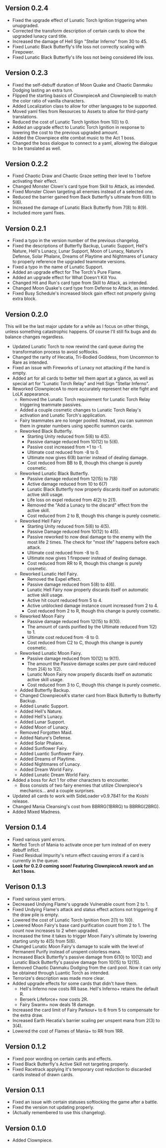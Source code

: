 ## Version 0.2.4
- Fixed the upgrade effect of Lunatic Torch Ignition triggering when unupgraded.
- Corrected the transform description of certain cards to show the upgraded lunacy card title.
- Increased the damage of Hell Sign "Stellar Inferno" from 30 to 45.
- Fixed Lunatic Black Butterfly's life loss not correctly scaling with Firepower.
- Fixed Lunatic Black Butterfly's life loss not being considered life loss.

## Version 0.2.3
- Fixed the self-debuff duration of Moon Quake and Chaotic Danmaku Dodging lasting an extra turn.
- Flipped the starting basics of ClownpieceA and ClownpieceB to match the color ratio of vanilla characters.
- Added Localization class to allow for other languages to be supported.
- Moved yaml files from Resources to Assets to allow for third-party translations.
- Reduced the cost of Lunatic Torch Ignition from 1(0) to 0.
- Added an upgrade effect to Lunatic Torch Ignition in response to lowering the cost to the previous upgraded amount.
- Added the Clownpiece elite combat music to the Act 1 boss.
- Changed the boss dialogue to connect to a yaml, allowing the dialogue to be translated as well.

## Version 0.2.2
- Fixed Chaotic Draw and Chaotic Graze setting their level to 1 before activating their effect.
- Changed Monster Clown's card type from Skill to Attack, as intended.
- Fixed Monster Clown targeting all enemies instead of a selected one.
- Reduced the barrier gained from Back Butterfly's ultimate from 6(8) to 5(6).
- Increased the damage of Lunatic Black Butterfly from 7(8) to 8(9).
- Included more yaml fixes.


## Version 0.2.1
- Fixed a typo in the version number of the previous changelog.
- Fixed the descriptions of Butterfly Backup, Lunatic Support, Hell's Nature, Hell's Lunacy, Lunar Support, Moon of Lunacy, Nature's Defense, Solar Phalanx, Dreams of Playtime and Nightmares of Lunacy to properly reference the upgraded teammate versions.
- Fixed a typo in the name of Lunatic Support.
- Added an upgrade effect for The Torch's Pure Flame.
- Added an upgrade effect for What Doesn't Kill You.
- Changed Hit and Run's card type from Skill to Attack, as intended.
- Changed Moon Quake's card type from Defense to Attack, as intended.
- Fixed Busy Schedule's increased block gain effect not properly giving extra block.

## Version 0.2.0
This will be the last major update for a while as I focus on other things, unless something catastrophic happens. Of course I'll still fix bugs and do balance changes regardless.

- Updated Lunatic Torch to now rewind the card queue during the transformation process to avoid softlocks.
- Changed the rarity of Hecatia, Tri-Bodied Goddess, from Uncommon to Rare as intended.
- Fixed an issue with Fireworks of Lunacy not attacking if the hand is empty.
- Added art for all cards to better tell them apart at a glance, as well as special art for "Lunatic Torch Relay" and Hell Sign "Stellar Inferno".
- Reworked ClownpieceA to more accurately represent her eite fight and LoLK appearance.
  - Removed the Lunatic Torch requirement for Lunatic Torch Relay triggering teammate passives.
  - Added a couple cosmetic changes to Lunatic Torch Relay's activation and Lunatic Torch's application.
  - Fairy teammates are no longer pooled. Instead, you can summon them in greater numbers using specific summon cards.
  - Reworked Black Butterfly.
    - Starting Unity reduced from 5(6) to 4(5).
    - Passive damage reduced from 10(12) to 5(6).
    - Passive cost increased from +1 to -1.
    - Ultimate cost reduced from -8 to 0.
    - Ultimate now gives 6(8) barrier instead of dealing damage.
    - Cost reduced from BB to B, though this change is purely cosmetic.
  - Reworked Lunatic Black Butterfly.
    - Passive damage reduced from 12(15) to 7(8)
    - Active damage reduced from 10 to 6(7)
    - Lunatic Black Butterfly now properly discards itself on automatic active skill usage.
    - Life loss on expel reduced from 4(2) to 2(1).
    - Removed the "Add a Lunacy to the discard" effect from the active skill.
    - Cost reduced from 2 to B, though this change is purely cosmetic.
  - Reworked Hell Fairy
    - Starting Unity reduced from 5(6) to 4(5).
    - Passive Damage reduced from 10(12) to 4(5).
    - Passive reworked to now deal damage to the enemy with the most life 2 times. The check for "most life" happens before each attack.
    - Ultimate cost reduced from -8 to 0.
    - Ultimate now gives 1 firepower instead of dealing damage.
    - Cost reduced from RR to R, though this change is purely cosmetic.
  - Reworked Lunatic Hell Fairy.
    - Removed the Expel effect.
    - Passive damage reduced from 5(8) to 4(6).
    - Lunatic Hell Fairy now properly discards itself on automatic active skill usage.
    - Active hit count reduced from 5 to 4.
    - Active unblocked damage instance count increased from 2 to 4.
    - Cost reduced from 2 to R, though this change is purely cosmetic.
  - Reworked Moon Fairy
    - Passive damage reduced from 12(15) to 8(10).
    - The amount of cards purified by the Ultimate reduced from 1(2) to 1.
    - Ultimate cost reduced from -8 to 0.
    - Cost reduced from C2 to C, though this change is purely cosmetic.
  - Reworked Lunatic Moon Fairy.
    - Passive damage reduced from 10(12) to 9(11).
    - The amount the Passive damage scales per pure card reduced from 2(4) to 1(2).
    - Lunatic Moon Fairy now properly discards itself on automatic active skill usage.
    - Cost reduced from 3 to C, though this change is purely cosmetic.
  - Added Butterfly Backup.
  - Changed ClownpieceA's starter card from Black Butterfly to Butterfly Backup.
  - Added Lunatic Support.
  - Added Hell's Nature.
  - Added Hell's Lunacy.
  - Added Lunar Support.
  - Added Moon of Lunacy.
  - Removed Forgotten Maid.
  - Added Nature's Defense.
  - Added Solar Phalanx.
  - Added Sunflower Fairy.
  - Added Luantic Sunflower Fairy.
  - Added Dreams of Playtime.
  - Added Nightmares of Lunacy.
  - Added Dream World Fairy.
  - Added Lunatic Dream World Fairy.
- Added a boss for Act 1 for other characters to encounter.
  - Boss consists of two fairy enemies that utilize Clownpiece's mechanics... and a couple surprises.
- Updated all cards to work with SideLoader v0.9.7841 for the Koishi release.
- Changed Mania Cleansing's cost from BBRRG(1BRRG) to BBRRG(2BRG).
- Added Mixed Madness.

## Version 0.1.4
- Fixed various yaml errors.
- Nerfed Torch of Mania to activate once per turn instead of on every debuff inflict.
- Fixed Residual Impurity's return effect causing errors if a card is currently in the queue.
- **Look for 0.2.0 coming soon! Featuring ClownpieceA rework and an Act 1 boss.**

## Verison 0.1.3
- Fixed various yaml errors.
- Decreased Undying Flame's upgrade Vulnerable count from 2 to 1.
- Fixed Undying Flame's attack and status effect actions not triggering if the draw pile is empty.
- Lowered the cost of Lunatic Torch Ignition from 2(1) to 1(0).
- Lowered Moon Fairy's base card purification count from 2 to 1. The count now increases to 2 when upgraded.
- Increased the time it takes to trigger Moon Fairy's ultimate by lowering starting unity to 4(5) from 5(6).
- Changed Lunatic Moon Fairy's damage to scale with the level of Permanent Purify instead of unspent colorless mana.
- Increased Black Butterfly's passive damage from 6(10) to 10(12) and Lunatic Black Butterfly's passive damage from 10(15) to 12(15).
- Removed Chaotic Danmaku Dodging from the card pool. Now it can only be obtained through Luantic Torch as intended.
- Terrorize's description was made more clear.
- Added upgrade effects for some cards that didn't have them.
  - Hell's Inferno now costs RR base. Hell's Inferno+ retains the default R.
  - Berserk Lifeforce+ now costs 2R.
  - Fairy Swarm+ now deals 18 damage.
- Increased the card limit of Fairy Parkour+ to 6 from 5 to compensate for the extra draw.
- Increased Earth Hecatia's barrier scaling per unspent mana from 2(3) to 3(4).
- Lowered the cost of Flames of Mania+ to RR from 1RR.

## Version 0.1.2
- Fixed poor wording on certain cards and effects.
- Fixed Black Butterfly's Active Skill not targeting properly.
- Fixed Racetrack applying it's temporary cost reduction to discarded cards instead of drawn cards.

## Version 0.1.1
- Fixed an issue with certain statuses softlocking the game after a battle.
- Fixed the version not updating properly.
- (Actually remembered to use this changelog).

## Version 0.1.0
- Added Clownpiece.
